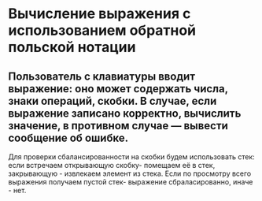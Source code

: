 # Вычисление выражения с использованием обратной польской нотации
## Пользователь с клавиатуры вводит выражение: оно может содержать числа, знаки операций, скобки. В случае, если выражение записано корректно, вычислить значение, в противном случае — вывести сообщение об ошибке.
Для проверки сбалансированности на скобки будем использовать стек: если встречаем открывающую скобку- помещаем её в стек, закрывающую - извлекаем элемент из стека. Если по просмотру всего выражения получаем пустой стек- выражение сбраласированно, иначе - нет.

